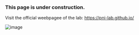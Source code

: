 ### This page is under construction.

Visit the official weebpagee of the lab: https://pni-lab.github.io/



<img alt="image" src="https://github.com/pni-lab/new_website/assets/21124251/3ec8f936-0101-4d12-8337-9d762389a7cc">

